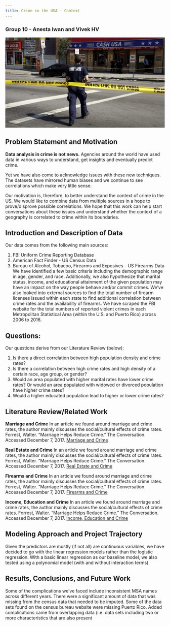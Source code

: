 ```yaml
---
title: Crime in the USA - Context
---
```


<!-- This is the home page -->

<!-- ## Lets have fun -->

<!-- >here is a quote

Here is *emph* and **bold**.

Here is some inline math $\alpha = \frac{\beta}{\gamma}$ and, of-course, E rules:

$$ G_{\mu\nu} + \Lambda g_{\mu\nu}  = 8 \pi T_{\mu\nu} . $$ -->
### Group 10 - Anesta Iwan and Vivek HV ###
![Image of Crime in USA](Images/Background.jpg)
## Problem Statement and Motivation
**Data analysis in crime is not news.** Agencies around the world have used data in various ways to understand, get insights and eventually predict crime. <br>

Yet we have also come to acknowledge issues with these new techniques. The datasets have mirrored human biases and we continue to see correlations which make very little sense. <br>

Our motivation is, therefore, to better understand the context of crime in the US. We would like to combine data from multiple sources in a hope to prove/disprove possible correlations. We hope that this work can help start conversations about these issues and understand whether the context of a geography is correlated to crime within its boundaries. <br>

## Introduction and Description of Data
Our data comes from the following main sources:<br>
1. FBI Uniform Crime Reporting Database<br>
2. American Fact Finder - US Census Data<br>
3. Bureau of Alcohol, Tobacoo, Firearms and Exposives - US Firearms Data<br>
We have identified a few basic criteria including the demographic range in age, gender, and race. Additionally, we also hypothesize that marital status, income, and educational attainment of the given population may have an impact on the way people behave and/or commit crimes. We’ve also looked into external sources to find the total number of firearm licenses issued within each state to find additional correlation between crime rates and the availability of firearms. 
We have scraped the FBI website for the total numbers of reported violent crimes in each Metropolitan Statistical Area (within the U.S. and Puerto Rico) across 2006 to 2016. 

## Questions:
Our questions derive from our Literature Review (below):
1. Is there a direct correlation between high population density and crime rates?<br>
2. Is there a correlation between high crime rates and high density of a certain race, age group, or gender?<br>
3. Would an area populated with higher marital rates have lower crime rates? Or would an area populated with widowed or divorced population have higher crime rates?<br>
4. Would a higher educated population lead to higher or lower crime rates?<br>

## Literature Review/Related Work
**Marriage and Crime**
In an article we found around marriage and crime rates, the author mainly discusses the social/cultural effects of crime rates. 
Forrest, Walter. “Marriage Helps Reduce Crime.” The Conversation. Accessed December 7, 2017. [Marriage and Crime](http://theconversation.com/marriage-helps-reduce-crime-3576)

**Real Estate and Crime**
In an article we found around marriage and crime rates, the author mainly discusses the social/cultural effects of crime rates. 
Forrest, Walter. “Marriage Helps Reduce Crime.” The Conversation. Accessed December 7, 2017. [Real Estate and Crime](http://theconversation.com/marriage-helps-reduce-crime-3576)

**Firearms and Crime**
In an article we found around marriage and crime rates, the author mainly discusses the social/cultural effects of crime rates. 
Forrest, Walter. “Marriage Helps Reduce Crime.” The Conversation. Accessed December 7, 2017. [Firearms and Crime](http://theconversation.com/marriage-helps-reduce-crime-3576)

**Income, Education and Crime**
In an article we found around marriage and crime rates, the author mainly discusses the social/cultural effects of crime rates. 
Forrest, Walter. “Marriage Helps Reduce Crime.” The Conversation. Accessed December 7, 2017. [Income, Education and Crime](http://theconversation.com/marriage-helps-reduce-crime-3576)

## Modeling Approach and Project Trajectory
Given the predictors are mostly (if not all) are continuous variables, we have decided to go with the linear regression models rather than the logistic regression. 
With a basic linear regression as our baseline model, we also tested using a polynomial model (with and without interaction terms).

## Results, Conclusions, and Future Work

Some of the complications we’ve faced include inconsistent MSA names across different years.  There were a significant amount of data that was missing from the census data that needed to be imputed. Some of the data sets found on the census bureau website were missing Puerto Rico. Added complications came from overlapping data (i.e. data sets including two or more characteristics that are also present 